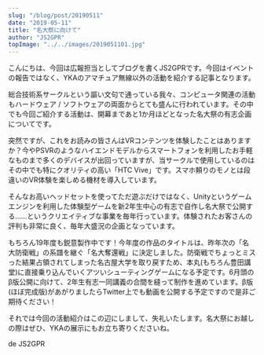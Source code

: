 ```yaml
---
slug: "/blog/post/20190511"
date: "2019-05-11"
title: "名大祭に向けて"
author: "JS2GPR"
topImage: "../../images/2019051101.jpg"
---
```


こんにちは、今回は広報担当としてブログを書くJS2GPRです。今回はイベントの報告ではなく、YKAのアマチュア無線以外の活動を紹介する記事となります。

総合技術系サークルという謳い文句で通っている我々、コンピュータ関連の活動もハードウェア / ソフトウェアの両面からとても盛んに行われています。その中でも今回ご紹介する活動は、開幕まであと1か月ほどとなった名大祭の有志企画についてです。

突然ですが、これをお読みの皆さんはVRコンテンツを体験したことはありますか？今やPSVRのようなハイエンドモデルからスマートフォンを利用したお手軽なものまで多くのデバイスが出回っていますが、当サークルで使用しているのはその中でも特にクオリティの高い「HTC Vive」です。スマホ頼りのモノとは段違いのVR体験を楽しめる機材を導入しています。

そんなお高いヘッドセットを使ってただ遊ぶだけではなく、Unityというゲームエンジンを利用した体験型ゲームを新2年生中心の有志で自作し名大祭で公開する……というクリエイティブな事業を毎年行っています。体験されたお客さんの評判も非常に良く、毎年大盛況の企画となっています。

もちろん19年度も鋭意製作中です！今年度の作品のタイトルは、昨年次の「名大防衛戦」の系譜を継ぐ「名大奪還戦」に決定しました。防衛戦でちょっとミスった結果占領されてしまった名古屋大学を取り戻すため、本丸(もちろん豊田講堂)に直接乗り込んでいくアツいシューティングゲームになる予定です。6月頭のβ版公開に向けて、2年生有志一同講義の合間を縫って制作を進めています。β版(ほぼ完成版)があがりましたらTwitter上でも動画を公開する予定ですので是非ご期待ください！

それでは今回の活動紹介はこの辺にしまして、失礼いたします。名大祭にお越しの際はぜひ、YKAの展示にもお立ち寄りくださいね。

de JS2GPR
